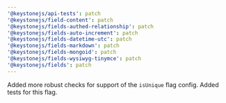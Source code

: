 ```yaml
---
'@keystonejs/api-tests': patch
'@keystonejs/field-content': patch
'@keystonejs/fields-authed-relationship': patch
'@keystonejs/fields-auto-increment': patch
'@keystonejs/fields-datetime-utc': patch
'@keystonejs/fields-markdown': patch
'@keystonejs/fields-mongoid': patch
'@keystonejs/fields-wysiwyg-tinymce': patch
'@keystonejs/fields': patch
---
```


Added more robust checks for support of the `isUnique` flag config. Added tests for this flag.
